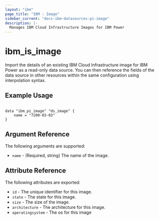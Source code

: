 ```yaml
---
layout: "ibm"
page_title: "IBM : Image"
sidebar_current: "docs-ibm-datasources-pi-image"
description: |-
  Manages IBM Cloud Infrastructure Images for IBM Power
---
```


# ibm\_is_image

Import the details of an existing IBM Cloud Infrastructure image for IBM Power as a read-only data source. You can then reference the fields of the data source in other resources within the same configuration using interpolation syntax.


## Example Usage

```hcl

data "ibm_pi_image" "ds_image" {
    name = "7200-03-03"
}

```

## Argument Reference

The following arguments are supported:

* `name` - (Required, string) The name of the image.



## Attribute Reference

The following attributes are exported:

* `id` - The unique identifier for this image.
* `state` - The state for this image.
* `size` - The size of the image.
* `architecture` - The architecture for this image.
* `operatingsystem` - The os for this image




